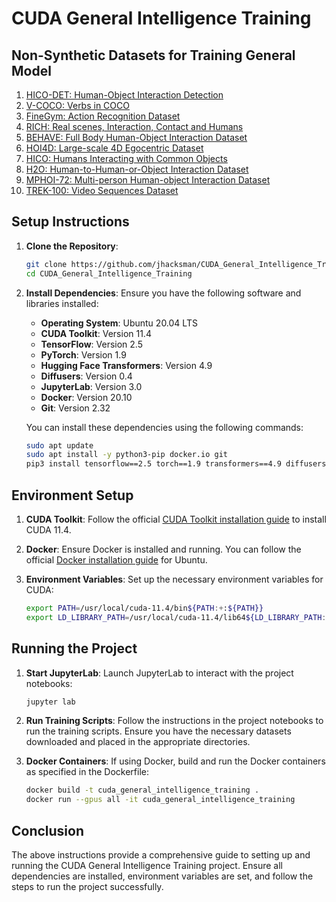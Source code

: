# CUDA General Intelligence Training

## Non-Synthetic Datasets for Training General Model

1. [HICO-DET: Human-Object Interaction Detection](https://paperswithcode.com/dataset/hico-det)
2. [V-COCO: Verbs in COCO](https://paperswithcode.com/dataset/v-coco)
3. [FineGym: Action Recognition Dataset](https://paperswithcode.com/dataset/finegym)
4. [RICH: Real scenes, Interaction, Contact and Humans](https://paperswithcode.com/dataset/rich)
5. [BEHAVE: Full Body Human-Object Interaction Dataset](https://paperswithcode.com/dataset/behave)
6. [HOI4D: Large-scale 4D Egocentric Dataset](https://paperswithcode.com/dataset/hoi4d)
7. [HICO: Humans Interacting with Common Objects](https://paperswithcode.com/dataset/hico)
8. [H2O: Human-to-Human-or-Object Interaction Dataset](https://paperswithcode.com/dataset/h2o)
9. [MPHOI-72: Multi-person Human-object Interaction Dataset](https://paperswithcode.com/dataset/mphoi-72)
10. [TREK-100: Video Sequences Dataset](https://paperswithcode.com/dataset/trek-100)

## Setup Instructions

1. **Clone the Repository**:
   ```bash
   git clone https://github.com/jhacksman/CUDA_General_Intelligence_Training.git
   cd CUDA_General_Intelligence_Training
   ```

2. **Install Dependencies**:
   Ensure you have the following software and libraries installed:
   - **Operating System**: Ubuntu 20.04 LTS
   - **CUDA Toolkit**: Version 11.4
   - **TensorFlow**: Version 2.5
   - **PyTorch**: Version 1.9
   - **Hugging Face Transformers**: Version 4.9
   - **Diffusers**: Version 0.4
   - **JupyterLab**: Version 3.0
   - **Docker**: Version 20.10
   - **Git**: Version 2.32

   You can install these dependencies using the following commands:
   ```bash
   sudo apt update
   sudo apt install -y python3-pip docker.io git
   pip3 install tensorflow==2.5 torch==1.9 transformers==4.9 diffusers==0.4 jupyterlab==3.0
   ```

## Environment Setup

1. **CUDA Toolkit**:
   Follow the official [CUDA Toolkit installation guide](https://docs.nvidia.com/cuda/cuda-installation-guide-linux/index.html) to install CUDA 11.4.

2. **Docker**:
   Ensure Docker is installed and running. You can follow the official [Docker installation guide](https://docs.docker.com/engine/install/ubuntu/) for Ubuntu.

3. **Environment Variables**:
   Set up the necessary environment variables for CUDA:
   ```bash
   export PATH=/usr/local/cuda-11.4/bin${PATH:+:${PATH}}
   export LD_LIBRARY_PATH=/usr/local/cuda-11.4/lib64${LD_LIBRARY_PATH:+:${LD_LIBRARY_PATH}}
   ```

## Running the Project

1. **Start JupyterLab**:
   Launch JupyterLab to interact with the project notebooks:
   ```bash
   jupyter lab
   ```

2. **Run Training Scripts**:
   Follow the instructions in the project notebooks to run the training scripts. Ensure you have the necessary datasets downloaded and placed in the appropriate directories.

3. **Docker Containers**:
   If using Docker, build and run the Docker containers as specified in the Dockerfile:
   ```bash
   docker build -t cuda_general_intelligence_training .
   docker run --gpus all -it cuda_general_intelligence_training
   ```

## Conclusion

The above instructions provide a comprehensive guide to setting up and running the CUDA General Intelligence Training project. Ensure all dependencies are installed, environment variables are set, and follow the steps to run the project successfully.

